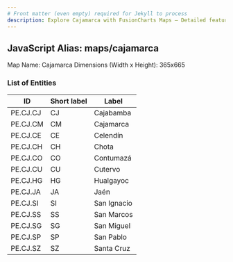 ```yaml
---
# Front matter (even empty) required for Jekyll to process
description: Explore Cajamarca with FusionCharts Maps – Detailed features for seamless integration. Try now & enhance your data visualization today! 
---
```


## JavaScript Alias: maps/cajamarca

Map Name: Cajamarca
Dimensions (Width x Height): 365x665


### List of Entities

ID | Short label | Label
---|---|---|
PE.CJ.CJ| CJ | Cajabamba
PE.CJ.CM| CM | Cajamarca
PE.CJ.CE| CE | Celendín
PE.CJ.CH| CH | Chota
PE.CJ.CO| CO | Contumazá
PE.CJ.CU| CU | Cutervo
PE.CJ.HG| HG | Hualgayoc
PE.CJ.JA| JA | Jaén
PE.CJ.SI| SI | San Ignacio
PE.CJ.SS| SS | San Marcos
PE.CJ.SG| SG | San Miguel
PE.CJ.SP| SP | San Pablo
PE.CJ.SZ| SZ | Santa Cruz
